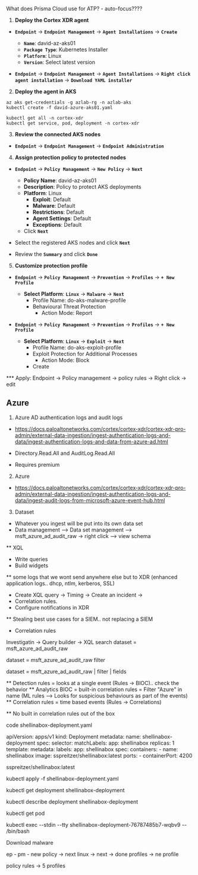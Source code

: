 


What does Prisma Cloud use for ATP? - auto-focus????



1. **Deploy the Cortex XDR agent**
* **`Endpoint`** → **`Endpoint Management`** → **`Agent Installations`** → **`Create`**
	* **`Name`**: david-az-aks01
	* **`Package Type`**: Kubernetes Installer
	* **`Platform`**: Linux
	* **`Version`**: Select latest version

* **`Endpoint`** → **`Endpoint Management`** → **`Agent Installations`** → **`Right click agent installation`** → **`Download YAML installer`**

2. **Deploy the agent in AKS**

```
az aks get-credentials -g azlab-rg -n azlab-aks
kubectl create -f david-azure-aks01.yaml

kubectl get all -n cortex-xdr
kubectl get service, pod, deployment -n cortex-xdr

```

3. **Review the connected AKS nodes**
* **`Endpoint`** → **`Endpoint Management`** → **`Endpoint Administration`** 

4. **Assign protection policy to protected nodes**
* **`Endpoint`** → **`Policy Management`** → **`New Policy`** → **`Next`**
	* **Policy Name**: david-az-aks01
	* **Description**: Policy to protect AKS deployments
	* **Platform**: Linux
		* **Exploit**: Default
		* **Malware**: Default
		* **Restrictions**: Default
		* **Agent Settings**: Default
		* **Exceptions**: Default
	* Click **`Next`**

* Select the registered AKS nodes and click **`Next`**
* Review the **`Summary`** and click **`Done`**


5. **Customize protection profile**
* **`Endpoint`** → **`Policy Management`** → **`Prevention`** → **`Profiles`** → **`+ New Profile`**
	* **Select Platform**: **`Linux`** → **`Malware`** → **`Next`**
		* Profile Name: do-aks-malware-profile
		* Behavioural Threat Protection
			* Action Mode: Report

* **`Endpoint`** → **`Policy Management`** → **`Prevention`** → **`Profiles`** → **`+ New Profile`**
	* **Select Platform**: **`Linux`** → **`Exploit`** → **`Next`**
		* Profile Name: do-aks-exploit-profile
		* Exploit Protection for Additional Processes
			* Action Mode: Block
		* Create

*** Apply: Endpoint -> Policy management -> policy rules -> Right click -> edit



## Azure 

1. Azure AD authentication logs and audit logs

* https://docs.paloaltonetworks.com/cortex/cortex-xdr/cortex-xdr-pro-admin/external-data-ingestion/ingest-authentication-logs-and-data/ingest-authentication-logs-and-data-from-azure-ad.html

* Directory.Read.All and AuditLog.Read.All

* Requires premium



2. Azure 

* https://docs.paloaltonetworks.com/cortex/cortex-xdr/cortex-xdr-pro-admin/external-data-ingestion/ingest-authentication-logs-and-data/ingest-audit-logs-from-microsoft-azure-event-hub.html


3. Dataset
* Whatever you ingest will be put into its own data set
* Data management --> Data set management --> msft_azure_ad_audit_raw -> right click --> view schema

** XQL
- Write queries
- Build widgets


** some logs that we wont send anywhere else but to XDR (enhanced application logs.. dhcp, ntlm, kerberos, SSL)
- Create XQL query -> Timing -> Create an incident -> 
- Correlation rules.
- Configure notifications in XDR


** Stealing best use cases for a SIEM.. not replacing a SIEM
- Correlation rules



Investigatin -> Query builder -> XQL search
dataset = msft_azure_ad_audit_raw

dataset = msft_azure_ad_audit_raw filter

dataset = msft_azure_ad_audit_raw | filter | fields 


** Detection rules = looks at a single event (Rules  -> BIOC).. check the behavior 
	** Analytics BIOC = built-in correlation rules = Filter "Azure" in name (ML rules --> Looks for suspicious behaviours as part of the events)
** Correlation rules =  time based events (Rules  -> Correlations)

** No built in correlation rules out of the box









code shellinabox-deployment.yaml

apiVersion: apps/v1
kind: Deployment
metadata:
  name: shellinabox-deployment
spec:
  selector:
    matchLabels:
      app: shellinabox
  replicas: 1
  template:
    metadata:
      labels:
        app: shellinabox
    spec:
      containers:
      - name: shellinabox
        image: sspreitzer/shellinabox:latest
        ports:
        - containerPort: 4200


sspreitzer/shellinabox:latest

kubectl apply -f shellinabox-deployment.yaml

kubectl get deployment shellinabox-deployment

kubectl describe deployment shellinabox-deployment

kubectl get pod

kubectl exec --stdin --tty shellinabox-deployment-76787485b7-wqbv9 -- /bin/bash

Download malware

























ep - pm - new policy -> next
linux -> next -> done
profiles -> ne profile


policy rules -> 
5 profiles